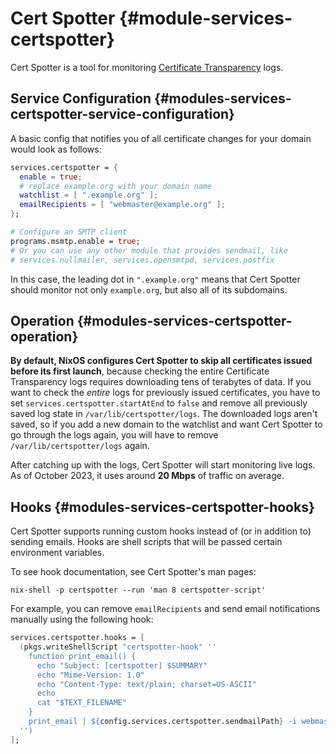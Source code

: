 # Cert Spotter {#module-services-certspotter}

Cert Spotter is a tool for monitoring [Certificate Transparency](https://en.wikipedia.org/wiki/Certificate_Transparency)
logs.

## Service Configuration {#modules-services-certspotter-service-configuration}

A basic config that notifies you of all certificate changes for your
domain would look as follows:

```nix
services.certspotter = {
  enable = true;
  # replace example.org with your domain name
  watchlist = [ ".example.org" ];
  emailRecipients = [ "webmaster@example.org" ];
};

# Configure an SMTP client
programs.msmtp.enable = true;
# Or you can use any other module that provides sendmail, like
# services.nullmailer, services.opensmtpd, services.postfix
```

In this case, the leading dot in `".example.org"` means that Cert
Spotter should monitor not only `example.org`, but also all of its
subdomains.

## Operation {#modules-services-certspotter-operation}

**By default, NixOS configures Cert Spotter to skip all certificates
issued before its first launch**, because checking the entire
Certificate Transparency logs requires downloading tens of terabytes of
data. If you want to check the *entire* logs for previously issued
certificates, you have to set `services.certspotter.startAtEnd` to
`false` and remove all previously saved log state in
`/var/lib/certspotter/logs`. The downloaded logs aren't saved, so if you
add a new domain to the watchlist and want Cert Spotter to go through
the logs again, you will have to remove `/var/lib/certspotter/logs`
again.

After catching up with the logs, Cert Spotter will start monitoring live
logs. As of October 2023, it uses around **20 Mbps** of traffic on
average.

## Hooks {#modules-services-certspotter-hooks}

Cert Spotter supports running custom hooks instead of (or in addition
to) sending emails. Hooks are shell scripts that will be passed certain
environment variables.

To see hook documentation, see Cert Spotter's man pages:

```ShellSession
nix-shell -p certspotter --run 'man 8 certspotter-script'
```

For example, you can remove `emailRecipients` and send email
notifications manually using the following hook:

```nix
services.certspotter.hooks = [
  (pkgs.writeShellScript "certspotter-hook" ''
    function print_email() {
      echo "Subject: [certspotter] $SUMMARY"
      echo "Mime-Version: 1.0"
      echo "Content-Type: text/plain; charset=US-ASCII"
      echo
      cat "$TEXT_FILENAME"
    }
    print_email | ${config.services.certspotter.sendmailPath} -i webmaster@example.org
  '')
];
```
